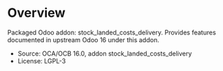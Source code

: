 # Overview

Packaged Odoo addon: stock_landed_costs_delivery. Provides features documented in upstream Odoo 16 under this addon.

- Source: OCA/OCB 16.0, addon stock_landed_costs_delivery
- License: LGPL-3
